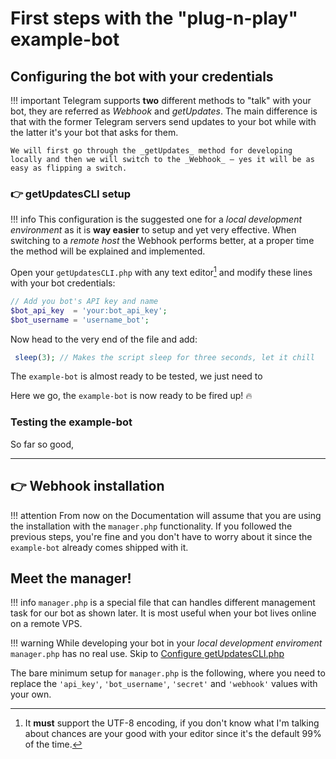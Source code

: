 # First steps with the "plug-n-play" example-bot

## Configuring the bot with your credentials


!!! important
    Telegram supports **two** different methods to "talk" with your bot, they are referred as _Webhook_ and _getUpdates_. The main difference is that with the former Telegram servers send updates to your bot while with the latter it's your bot that asks for them.

    We will first go through the _getUpdates_ method for developing locally and then we will switch to the _Webhook_ — yes it will be as easy as flipping a switch.


### :point_right: getUpdatesCLI setup

!!! info
    This configuration is the suggested one for a _local development environment_ as it is **way easier** to setup and yet very effective. When switching to a _remote host_ the Webhook performs better, at a proper time the method will be explained and implemented.


Open your `getUpdatesCLI.php` with any text editor[^1] and modify these lines with your bot credentials:

```php linenums="15"
// Add you bot's API key and name
$bot_api_key  = 'your:bot_api_key';
$bot_username = 'username_bot';
```



Now head to the very end of the file and add:

```php linenums="90"
 sleep(3); // Makes the script sleep for three seconds, let it chill
```

The `example-bot` is almost ready to be tested, we just need to




Here we go, the `example-bot` is now ready to be fired up! :fire:


### Testing the example-bot

 So far so good,

 ---

## :point_right: Webhook installation

!!! attention
    From now on the Documentation will assume that you are using the installation with the `manager.php` functionality. If you followed the previous steps, you're fine and you don't have to worry about it since the `example-bot` already comes shipped with it.


## Meet the manager!

!!! info
    `manager.php` is a special file that can handles different management task for our bot as shown later. It is most useful when your bot lives online on a remote VPS.

!!! warning
    While developing your bot in your _local development enviroment_ `manager.php` has no real use.
    Skip to [Configure getUpdatesCLI.php](#configure-getupdatescli)

 The bare minimum setup for `manager.php` is the following, where you need to replace the `'api_key'`, `'bot_username'`, `'secret'` and `'webhook'` values with your own.




 [^1]: It **must** support the UTF-8 encoding, if you don't know what I'm talking about chances are your good with your editor since it's the default 99% of the time.
